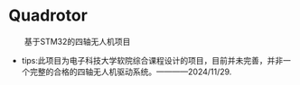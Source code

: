 # Quadrotor
&emsp;&emsp;基于STM32的四轴无人机项目  

- tips:此项目为电子科技大学软院综合课程设计的项目，目前并未完善，并非一个完整的合格的四轴无人机驱动系统。————2024/11/29.